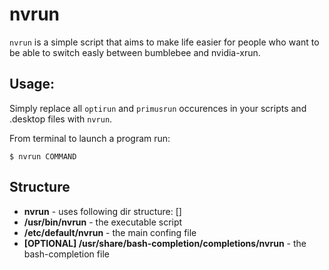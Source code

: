 # nvrun
`nvrun` is a simple script that aims to make life easier for people who want to be able to switch easly between bumblebee and nvidia-xrun.

## Usage:
Simply replace all `optirun` and `primusrun` occurences in your scripts and .desktop files with `nvrun`.

From terminal to launch a program run:
```
$ nvrun COMMAND
```

## Structure

* **nvrun** - uses following dir structure: []
* **/usr/bin/nvrun** - the executable script
* **/etc/default/nvrun** - the main confing file
* **[OPTIONAL] /usr/share/bash-completion/completions/nvrun** - the bash-completion file


